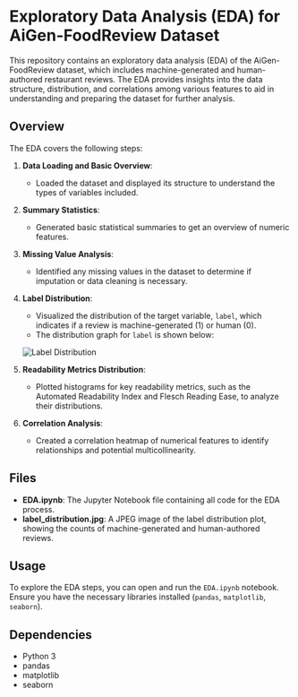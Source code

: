 # Exploratory Data Analysis (EDA) for AiGen-FoodReview Dataset

This repository contains an exploratory data analysis (EDA) of the AiGen-FoodReview dataset, which includes machine-generated and human-authored restaurant reviews. The EDA provides insights into the data structure, distribution, and correlations among various features to aid in understanding and preparing the dataset for further analysis.

## Overview

The EDA covers the following steps:

1. **Data Loading and Basic Overview**: 
   - Loaded the dataset and displayed its structure to understand the types of variables included.
   
2. **Summary Statistics**:
   - Generated basic statistical summaries to get an overview of numeric features.
   
3. **Missing Value Analysis**:
   - Identified any missing values in the dataset to determine if imputation or data cleaning is necessary.
   
4. **Label Distribution**:
   - Visualized the distribution of the target variable, `label`, which indicates if a review is machine-generated (1) or human (0).
   - The distribution graph for `label` is shown below:

   ![Label Distribution](label_distribution.jpg)

5. **Readability Metrics Distribution**:
   - Plotted histograms for key readability metrics, such as the Automated Readability Index and Flesch Reading Ease, to analyze their distributions.

6. **Correlation Analysis**:
   - Created a correlation heatmap of numerical features to identify relationships and potential multicollinearity.

## Files

- **EDA.ipynb**: The Jupyter Notebook file containing all code for the EDA process.
- **label_distribution.jpg**: A JPEG image of the label distribution plot, showing the counts of machine-generated and human-authored reviews.

## Usage

To explore the EDA steps, you can open and run the `EDA.ipynb` notebook. Ensure you have the necessary libraries installed (`pandas`, `matplotlib`, `seaborn`).

## Dependencies

- Python 3
- pandas
- matplotlib
- seaborn

